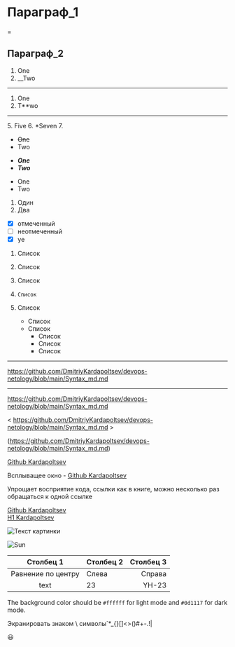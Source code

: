 # Параграф_1
=
## Пар**агра**ф_2
1. One
2. __Two
***
1. One
2. T**wo
<hr>
5. Five
6. *Seven
7. 

* ~~One~~
* Two

- ***One***
- ___Two___

+ One
+ Two

1. Один
2. Два
  * [x] отмеченный
  * [ ] неотмеченный
  * [x] ye

1. Список
2. Список
3. Список


5.     Список
6. Список
    - Список
    - Список
        - Список
        - Список
        -    Список
<hr>

<https://github.com/DmitriyKardapoltsev/devops-netology/blob/main/Syntax_md.md>

<hr>

 https://github.com/DmitriyKardapoltsev/devops-netology/blob/main/Syntax_md.md 
 
< https://github.com/DmitriyKardapoltsev/devops-netology/blob/main/Syntax_md.md >

(https://github.com/DmitriyKardapoltsev/devops-netology/blob/main/Syntax_md.md)

[Github Kardapoltsev](https://github.com/DmitriyKardapoltsev/devops-netology/blob/main/Syntax_md.md)

Всплыващее окно -
[Github Kardapoltsev](https://github.com/DmitriyKardapoltsev/devops-netology/blob/main/Syntax_md.md "Github")

Упрощает восприятие кода, ссылки как в книге, можно несколько раз обращаться к одной ссылке

[Github Kardapoltsev][1] \
[H1 Kardapoltsev][code]

[1]: https://github.com/DmitriyKardapoltsev/devops-netology/blob/main/Syntax_md.md
[code]:https://github.com/DmitriyKardapoltsev/devops-netology/blob/main/Syntax_md.md 

![Текст картинки](https://img-fotki.yandex.ru/get/45704/100655484.c21/0_1ae1a1_e84fabe0_orig.jpg "Картинка ссылка из интернета")

![Sun][2]

[2]:https://catherineasquithgallery.com/uploads/posts/2021-02/1614546076_26-p-solntse-na-belom-fone-26.png "Солнце"


|Столбец 1|Столбец 2|Столбец 3|
|:-:|:-|-:|
|Равнение по центру|Слева|Справа|
|text|23|YH-23|

The background color should be `#ffffff` for light mode and `#0d1117` for dark mode.

Экранировать знаком \\ символы\`*_{}[]<>()#+-.!|

😃
